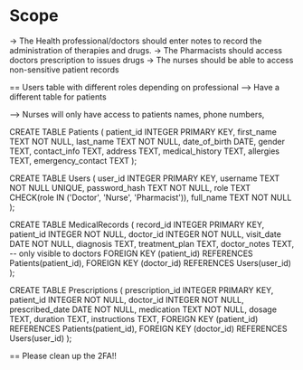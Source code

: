 # Scope


-> The Health professional/doctors should enter notes to record the
administration of therapies and drugs.
-> The Pharmacists should access doctors prescription to issues
drugs
-> The nurses should be able to access non-sensitive patient records

== Users table with different roles depending on professional
--> Have a different table for patients

--> Nurses will only have access to patients names, phone numbers,


CREATE TABLE Patients (
    patient_id INTEGER PRIMARY KEY,
    first_name TEXT NOT NULL,
    last_name TEXT NOT NULL,
    date_of_birth DATE,
    gender TEXT,
    contact_info TEXT,
    address TEXT,
    medical_history TEXT,
    allergies TEXT,
    emergency_contact TEXT
);

CREATE TABLE Users (
    user_id INTEGER PRIMARY KEY,
    username TEXT NOT NULL UNIQUE,
    password_hash TEXT NOT NULL,
    role TEXT CHECK(role IN ('Doctor', 'Nurse', 'Pharmacist')),
    full_name TEXT NOT NULL
);


CREATE TABLE MedicalRecords (
    record_id INTEGER PRIMARY KEY,
    patient_id INTEGER NOT NULL,
    doctor_id INTEGER NOT NULL,
    visit_date DATE NOT NULL,
    diagnosis TEXT,
    treatment_plan TEXT,
    doctor_notes TEXT,       -- only visible to doctors
    FOREIGN KEY (patient_id) REFERENCES Patients(patient_id),
    FOREIGN KEY (doctor_id) REFERENCES Users(user_id)
);


CREATE TABLE Prescriptions (
    prescription_id INTEGER PRIMARY KEY,
    patient_id INTEGER NOT NULL,
    doctor_id INTEGER NOT NULL,
    prescribed_date DATE NOT NULL,
    medication TEXT NOT NULL,
    dosage TEXT,
    duration TEXT,
    instructions TEXT,
    FOREIGN KEY (patient_id) REFERENCES Patients(patient_id),
    FOREIGN KEY (doctor_id) REFERENCES Users(user_id)
);


== Please clean up the 2FA!!
